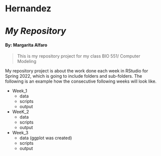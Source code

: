 # Hernandez
# _My Repository_
#### By: Margarita Alfaro

>This is my repository project for my class BIO 551/ Computer Modeling

My repository project is about the work done each week in RStudio for Spring 2022, which is going to include folders and sub-folders. The following is an example how the consecutive following weeks will look like. 

* Week_1
  * data
  * scripts
  * output
* WeeK_2
  * data
  * scripts
  * output
* Week_3
  * data (ggplot was created) 
  * scripts
  * output